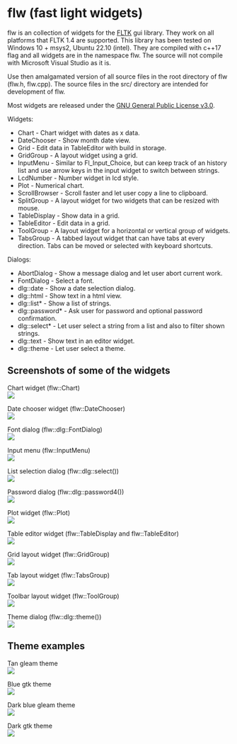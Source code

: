 # flw (fast light widgets)

flw is an collection of widgets for the [FLTK](http://www.fltk.org) gui library.
They work on all platforms that FLTK 1.4 are supported.
This library has been tested on Windows 10 + msys2, Ubuntu 22.10 (intel).
They are compiled with c++17 flag and all widgets are in the namespace flw. The source will not compile with Microsoft Visual Studio as it is.

Use then amalgamated version of all source files in the root directory of flw (flw.h, flw.cpp). 
The source files in the src/ directory are intended for development of flw.

Most widgets are released under the [GNU General Public License v3.0](LICENSE).

Widgets:
* Chart - Chart widget with dates as x data.
* DateChooser - Show month date view.
* Grid - Edit data in TableEditor with build in storage.
* GridGroup - A layout widget using a grid.
* InputMenu - Similar to Fl_Input_Choice, but can keep track of an history list and use arrow keys in the input widget to switch between strings.
* LcdNumber - Number widget in lcd style.
* Plot - Numerical chart.
* ScrollBrowser - Scroll faster and let user copy a line to clipboard.
* SplitGroup - A layout widget for two widgets that can be resized with mouse.
* TableDisplay - Show data in a grid.
* TableEditor - Edit data in a grid.
* ToolGroup - A layout widget for a horizontal or vertical group of widgets.
* TabsGroup - A tabbed layout widget that can have tabs at every direction. Tabs can be moved or selected with keyboard shortcuts.

Dialogs:
* AbortDialog - Show a message dialog and let user abort current work.
* FontDialog - Select a font.
* dlg::date - Show a date selection dialog.
* dlg::html - Show text in a html view.
* dlg::list* - Show a list of strings.
* dlg::password* - Ask user for password and optional password confirmation.
* dlg::select* - Let user select a string from a list and also to filter shown strings.
* dlg::text - Show text in an editor widget.
* dlg::theme - Let user select a theme.

## Screenshots of some of the widgets

Chart widget (flw::Chart)<br>
<img src="images/chart.png"/>

Date chooser widget (flw::DateChooser)<br>
<img src="images/datechooser.png"/>

Font dialog (flw::dlg::FontDialog)<br>
<img src="images/font_dialog.png"/>

Input menu (flw::InputMenu)<br>
<img src="images/inputmenu.png"/>

List selection dialog (flw::dlg::select())<br>
<img src="images/list_dialog.png"/>

Password dialog (flw::dlg::password4())<br>
<img src="images/password_dialog.png"/>

Plot widget (flw::Plot)<br>
<img src="images/plot.png"/>

Table editor widget (flw::TableDisplay and flw::TableEditor)<br>
<img src="images/tableeditor.png"/>

Grid layout widget (flw::GridGroup)<br>
<img src="images/gridgroup.png"/>

Tab layout widget (flw::TabsGroup)<br>
<img src="images/tabsgroup.png"/>

Toolbar layout widget (flw::ToolGroup)<br>
<img src="images/toolgroup.png"/>

Theme dialog (flw::dlg::theme())<br>
<img src="images/theme_dialog.png"/>

## Theme examples

Tan gleam theme<br>
<img src="images/tan_gleam_theme.png"/>

Blue gtk theme<br>
<img src="images/bluegtk_theme.png"/>

Dark blue gleam theme<br>
<img src="images/darkblue_gleam_theme.png"/>

Dark gtk theme<br>
<img src="images/dark_gtk_theme.png"/>
